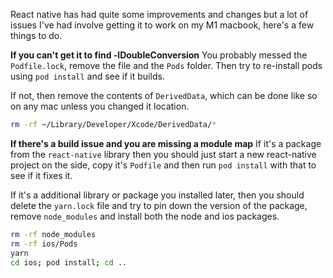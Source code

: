 React native has had quite some improvements and changes
but a lot of issues I've had involve getting it to work on
my M1 macbook, here's a few things to do.

**If you can't get it to find -lDoubleConversion**
You probably messed the `Podfile.lock`,
remove the file and the `Pods` folder. Then try to re-install
pods using `pod install` and see if it builds.

If not,
then remove the contents of `DerivedData`, which can be done like
so on any mac unless you changed it location.

```sh
rm -rf ~/Library/Developer/Xcode/DerivedData/*
```

**If there's a build issue and you are missing a module map**
If it's a package from the `react-native` library then you should just start a new react-native project on the side, copy it's `Podfile` and
then run `pod install` with that to see if it fixes it.

If it's a additional library or package you installed later, then you
should delete the `yarn.lock` file and try to pin down the version of
the package, remove `node_modules` and install both the node and ios packages.

```sh
rm -rf node_modules
rm -rf ios/Pods
yarn
cd ios; pod install; cd ..
```


